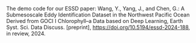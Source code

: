 The demo code for our ESSD paper: Wang, Y., Yang, J., and Chen, G.: A Submesoscale Eddy Identification Dataset in the Northwest Pacific Ocean Derived from GOCI I Chlorophyll–a Data based on Deep Learning, Earth Syst. Sci. Data Discuss. [preprint], https://doi.org/10.5194/essd-2024-188, in review, 2024.
